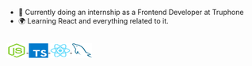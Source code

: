 

- 🎈 Currently doing an internship as a Frontend Developer at Truphone
- 🌍 Learning React and everything related to it.

<div style="display: inline_block">
  <div align="center">
    <a href="https://github.com/spars57">
  </div>
  <div style="display: inline_block"><br>
    <img align="center" alt="spars-NODEJS" height="30" width="40" src="https://raw.githubusercontent.com/devicons/devicon/master/icons/nodejs/nodejs-plain.svg">
    <img align="center" alt="spars-TS" height="30" width="40" src="https://raw.githubusercontent.com/devicons/devicon/master/icons/typescript/typescript-plain.svg">
    <img align="center" alt="spars-MYSQL" height="30" width="40" src="https://raw.githubusercontent.com/devicons/devicon/master/icons/react/react-original.svg">
    <img align="center" alt="spars-MYSQL" height="30" width="40" src="https://raw.githubusercontent.com/devicons/devicon/master/icons/mysql/mysql-plain.svg">
  </div>
</div>
  

</div>
